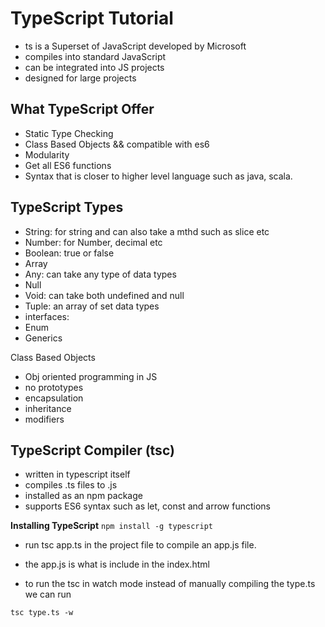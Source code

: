 # TypeScript Tutorial

- ts is a Superset of JavaScript developed by Microsoft
- compiles into standard JavaScript
- can be integrated into JS projects
- designed for large projects

## What TypeScript Offer

- Static Type Checking
- Class Based Objects && compatible with es6
- Modularity
- Get all ES6 functions
- Syntax that is closer to higher level language such as java, scala.


## TypeScript Types

- String: for string and can also take a mthd such as slice etc
- Number: for Number, decimal etc
- Boolean: true or false
- Array
- Any: can take any type of data types
- Null
- Void: can take both undefined and null
- Tuple: an array of set data types
- interfaces: 
- Enum
- Generics

Class Based Objects
- Obj oriented programming in JS
- no prototypes
- encapsulation
- inheritance
- modifiers

## TypeScript Compiler (tsc)
- written in typescript itself
- compiles .ts files to .js
- installed as an npm package
- supports ES6 syntax such as let, const and arrow functions

**Installing TypeScript**
`npm install -g typescript
`
- run tsc app.ts in the project file to compile an app.js file.

- the app.js is what is include in the index.html

- to run the tsc in watch mode instead of manually compiling the type.ts we can run

`tsc type.ts -w`